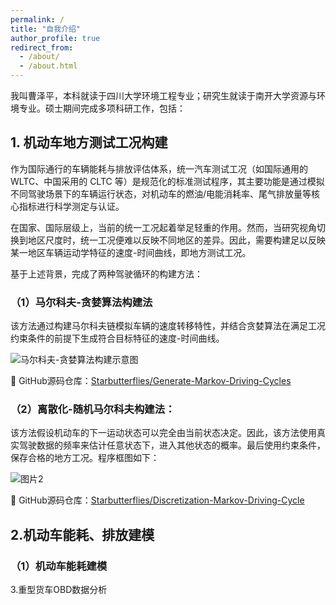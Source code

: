 ```yaml
---
permalink: /
title: "自我介绍"
author_profile: true
redirect_from: 
  - /about/
  - /about.html
---
```


我叫曹泽平，本科就读于四川大学环境工程专业；研究生就读于南开大学资源与环境专业。硕士期间完成多项科研工作，包括：

## 1. 机动车地方测试工况构建

作为国际通行的车辆能耗与排放评估体系，统一汽车测试工况（如国际通用的 WLTC、中国采用的 CLTC 等）是规范化的标准测试程序，其主要功能是通过模拟不同驾驶场景下的车辆运行状态，对机动车的燃油/电能消耗率、尾气排放量等核心指标进行科学测定与认证。

在国家、国际层级上，当前的统一工况起着举足轻重的作用。然而，当研究视角切换到地区尺度时，统一工况便难以反映不同地区的差异。因此，需要构建足以反映某一地区车辆运动学特征的速度-时间曲线，即地方测试工况。

基于上述背景，完成了两种驾驶循环的构建方法：

### （1）马尔科夫-贪婪算法构建法

该方法通过构建马尔科夫链模拟车辆的速度转移特性，并结合贪婪算法在满足工况约束条件的前提下生成符合目标特征的速度-时间曲线。

![马尔科夫-贪婪算法构建示意图](https://github.com/user-attachments/assets/4b325272-8f0b-4b73-a226-3a4fb9cbc7de)

📎 GitHub源码仓库：[Starbutterflies/Generate-Markov-Driving-Cycles](https://github.com/Starbutterflies/Generate-Markov-Driving-Cycles)


### （2）离散化-随机马尔科夫构建法：
该方法假设机动车的下一运动状态可以完全由当前状态决定。因此，该方法使用真实驾驶数据的频率来估计任意状态下，进入其他状态的概率。最后使用约束条件，保存合格的地方工况。程序框图如下：  

![图片2](https://github.com/user-attachments/assets/1653035a-b130-4a34-89b6-25d630fd5d8f)

📎 GitHub源码仓库：[Starbutterflies/Discretization-Markov-Driving-Cycle](https://github.com/Starbutterflies/Discretization-Markov-Driving-Cycle/tree/master)

## 2.机动车能耗、排放建模  

### （1）机动车能耗建模
3.重型货车OBD数据分析  

